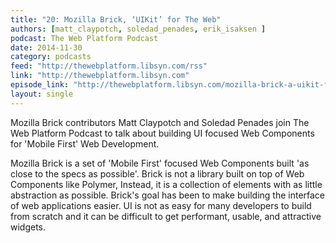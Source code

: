 ```yaml
---
title: "20: Mozilla Brick, ‘UIKit’ for The Web"
authors: [matt_claypotch, soledad_penades, erik_isaksen ]
podcast: The Web Platform Podcast
date: 2014-11-30
category: podcasts
feed: "http://thewebplatform.libsyn.com/rss"
link: "http://thewebplatform.libsyn.com"
episode_link: "http://thewebplatform.libsyn.com/mozilla-brick-a-uikit-for-mobile-first"
layout: single
---
```


Mozilla Brick contributors Matt Claypotch and Soledad Penades join The Web Platform Podcast to talk about building
UI focused Web Components for 'Mobile First' Web Development.

<!-- Excerpt -->

Mozilla Brick is a set of 'Mobile First' focused Web Components built 'as close to the specs as possible'.
Brick is not a library built on top of Web Components like Polymer, Instead, it is a collection of elements with as
little abstraction as possible. Brick's goal has been to make building the interface of web
applications easier. UI is not as easy for many developers to build from scratch and it can be
difficult to get performant, usable, and attractive widgets.
